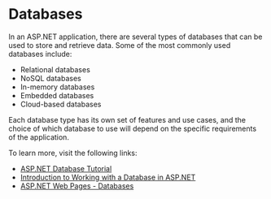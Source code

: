 # Databases

In an ASP.NET application, there are several types of databases that can be used to store and retrieve data. Some of the most commonly used databases include:

- Relational databases
- NoSQL databases
- In-memory databases
- Embedded databases
- Cloud-based databases

Each database type has its own set of features and use cases, and the choice of which database to use will depend on the specific requirements of the application.


To learn more, visit the following links:

- [ASP.NET Database Tutorial](https://www.guru99.com/insert-update-delete-asp-net.html)
- [Introduction to Working with a Database in ASP.NET](https://learn.microsoft.com/en-us/aspnet/web-pages/overview/data/5-working-with-data)
- [ASP.NET Web Pages - Databases](https://www.w3schools.com/asp/webpages_database.asp)